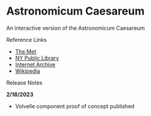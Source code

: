 # Astronomicum Caesareum
An interactive version of the Astronomicum Caesareum

Reference Links
- [The Met](https://www.metmuseum.org/art/collection/search/337061)
- [NY Public Library](https://www.nypl.org/events/exhibitions/galleries/explorations/item/5392)
- [Internet Archive](https://archive.org/details/astronomicumcsar00apia/mode/2up)
- [Wikipedia](https://en.wikipedia.org/wiki/Astronomicum_Caesareum)

Release Notes  

**2/18/2023**
- Volvelle component proof of concept published
